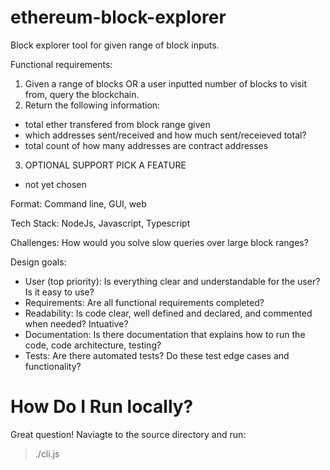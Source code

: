# ethereum-block-explorer
Block explorer tool for given range of block inputs.


Functional requirements:
1. Given a range of blocks OR a user inputted number of blocks to visit from, query the blockchain.
2. Return the following information:
  - total ether transfered from block range given
  - which addresses sent/received and how much sent/receieved total?
  - total count of how many addresses are contract addresses
3. OPTIONAL SUPPORT PICK A FEATURE
  - not yet chosen


Format:
Command line, GUI, web


Tech Stack:
NodeJs, Javascript, Typescript


Challenges: How would you solve slow queries over large block ranges?


Design goals:
- User (top priority): Is everything clear and understandable for the user? Is it easy to use?
- Requirements: Are all functional requirements completed?
- Readability: Is code clear, well defined and declared, and commented when needed? Intuative? 
- Documentation: Is there documentation that explains how to run the code, code architecture, testing?
- Tests: Are there automated tests? Do these test edge cases and functionality?


# How Do I Run locally?
Great question! Naviagte to the source directory and run:
> ./cli.js 